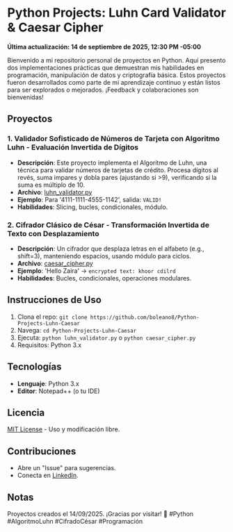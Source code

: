 # Python Projects: Luhn Card Validator & Caesar Cipher
**Última actualización: 14 de septiembre de 2025, 12:30 PM -05:00**

Bienvenido a mi repositorio personal de proyectos en Python. Aquí presento dos implementaciones prácticas que demuestran mis habilidades en programación, manipulación de datos y criptografía básica. Estos proyectos fueron desarrollados como parte de mi aprendizaje continuo y están listos para ser explorados o mejorados. ¡Feedback y colaboraciones son bienvenidas!

## Proyectos

### 1. Validador Sofisticado de Números de Tarjeta con Algoritmo Luhn - Evaluación Invertida de Dígitos
- **Descripción**: Este proyecto implementa el Algoritmo de Luhn, una técnica para validar números de tarjetas de crédito. Procesa dígitos al revés, suma impares y dobla pares (ajustando si >9), verificando si la suma es múltiplo de 10.
- **Archivo**: [luhn_validator.py](luhn_validator.py)
- **Ejemplo**: Para '4111-1111-4555-1142', salida: `VALID!`
- **Habilidades**: Slicing, bucles, condicionales, módulo.

### 2. Cifrador Clásico de César - Transformación Invertida de Texto con Desplazamiento
- **Descripción**: Un cifrador que desplaza letras en el alfabeto (e.g., shift=3), manteniendo espacios, usando módulo para ciclos.
- **Archivo**: [caesar_cipher.py](caesar_cipher.py)
- **Ejemplo**: 'Hello Zaira' → `encrypted text: khoor cdilrd`
- **Habilidades**: Bucles, condicionales, operaciones modulares.

## Instrucciones de Uso
1. Clona el repo: `git clone https://github.com/boleano8/Python-Projects-Luhn-Caesar`
2. Navega: `cd Python-Projects-Luhn-Caesar`
3. Ejecuta: `python luhn_validator.py` o `python caesar_cipher.py`
4. Requisitos: Python 3.x

## Tecnologías
- **Lenguaje**: Python 3.x
- **Editor**: Notepad++ (o tu IDE)

## Licencia
[MIT License](LICENSE) - Uso y modificación libre.

## Contribuciones
- Abre un "Issue" para sugerencias.
- Conecta en [LinkedIn](https://www.linkedin.com/in/rickandmorty8/).

## Notas
Proyectos creados el 14/09/2025. ¡Gracias por visitar! 🌟
#Python #AlgoritmoLuhn #CifradoCésar #Programación
